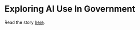 # Exploring AI Use In Government

Read the story [here](https://asteinhart.github.io/ai-in-gov/index.html). 